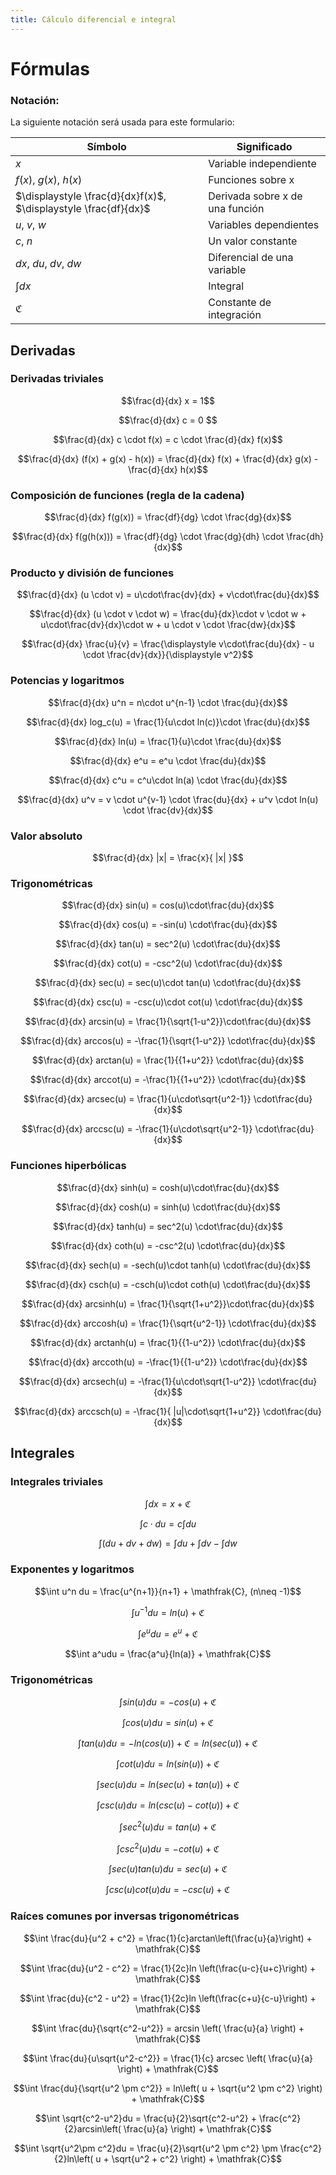 ```yaml
---
title: Cálculo diferencial e integral
---
```


# Fórmulas

### Notación:

La siguiente notación será usada para este formulario:

| Símbolo | Significado |
| --- | --- |
| $x$ | Variable independiente |
| $f(x)$, $g(x)$, $h(x)$ | Funciones sobre x |
| $\displaystyle \frac{d}{dx}f(x)$, $\displaystyle \frac{df}{dx}$ | Derivada sobre x de una función |
| $u$, $v$, $w$ | Variables dependientes |
| $c$, $n$ | Un valor constante |
| $dx$, $du$, $dv$, $dw$ | Diferencial de una variable |
| $\displaystyle \int dx$ | Integral |
| $\mathfrak{C}$ | Constante de integración |

## Derivadas

### Derivadas triviales

$$\frac{d}{dx} x = 1$$

$$\frac{d}{dx} c = 0 $$

$$\frac{d}{dx} c \cdot f(x) = c \cdot \frac{d}{dx} f(x)$$

$$\frac{d}{dx} (f(x) + g(x) - h(x)) = \frac{d}{dx} f(x) + \frac{d}{dx} g(x) - \frac{d}{dx} h(x)$$

### Composición de funciones (regla de la cadena)

$$\frac{d}{dx} f(g(x)) = \frac{df}{dg} \cdot \frac{dg}{dx}$$

$$\frac{d}{dx} f(g(h(x))) = \frac{df}{dg} \cdot \frac{dg}{dh} \cdot \frac{dh}{dx}$$

### Producto y división de funciones

$$\frac{d}{dx} (u \cdot v) = u\cdot\frac{dv}{dx} + v\cdot\frac{du}{dx}$$

$$\frac{d}{dx} (u \cdot v \cdot w) = \frac{du}{dx}\cdot v \cdot w +  u\cdot\frac{dv}{dx}\cdot w + u \cdot v \cdot \frac{dw}{dx}$$

$$\frac{d}{dx} \frac{u}{v} = \frac{\displaystyle v\cdot\frac{du}{dx} - u \cdot \frac{dv}{dx}}{\displaystyle v^2}$$

### Potencias y logaritmos

$$\frac{d}{dx} u^n = n\cdot u^{n-1} \cdot \frac{du}{dx}$$

$$\frac{d}{dx} log_c(u) = \frac{1}{u\cdot ln(c)}\cdot \frac{du}{dx}$$

$$\frac{d}{dx} ln(u) = \frac{1}{u}\cdot \frac{du}{dx}$$

$$\frac{d}{dx} e^u = e^u \cdot \frac{du}{dx}$$

$$\frac{d}{dx} c^u = c^u\cdot ln(a) \cdot \frac{du}{dx}$$

$$\frac{d}{dx} u^v = v \cdot u^{v-1} \cdot \frac{du}{dx} + u^v \cdot ln(u) \cdot \frac{dv}{dx}$$

### Valor absoluto

$$\frac{d}{dx} |x| = \frac{x}{ |x| }$$

### Trigonométricas

$$\frac{d}{dx} sin(u) = cos(u)\cdot\frac{du}{dx}$$

$$\frac{d}{dx} cos(u) = -sin(u) \cdot\frac{du}{dx}$$

$$\frac{d}{dx} tan(u) = sec^2(u) \cdot\frac{du}{dx}$$

$$\frac{d}{dx} cot(u) = -csc^2(u) \cdot\frac{du}{dx}$$

$$\frac{d}{dx} sec(u) = sec(u)\cdot tan(u) \cdot\frac{du}{dx}$$

$$\frac{d}{dx} csc(u) = -csc(u)\cdot cot(u) \cdot\frac{du}{dx}$$

$$\frac{d}{dx} arcsin(u) = \frac{1}{\sqrt{1-u^2}}\cdot\frac{du}{dx}$$

$$\frac{d}{dx} arccos(u) = -\frac{1}{\sqrt{1-u^2}} \cdot\frac{du}{dx}$$

$$\frac{d}{dx} arctan(u) = \frac{1}{{1+u^2}} \cdot\frac{du}{dx}$$

$$\frac{d}{dx} arccot(u) = -\frac{1}{{1+u^2}}  \cdot\frac{du}{dx}$$

$$\frac{d}{dx} arcsec(u) = \frac{1}{u\cdot\sqrt{u^2-1}} \cdot\frac{du}{dx}$$

$$\frac{d}{dx} arccsc(u) = -\frac{1}{u\cdot\sqrt{u^2-1}} \cdot\frac{du}{dx}$$

### Funciones hiperbólicas

$$\frac{d}{dx} sinh(u) = cosh(u)\cdot\frac{du}{dx}$$

$$\frac{d}{dx} cosh(u) = sinh(u) \cdot\frac{du}{dx}$$

$$\frac{d}{dx} tanh(u) = sec^2(u) \cdot\frac{du}{dx}$$

$$\frac{d}{dx} coth(u) = -csc^2(u) \cdot\frac{du}{dx}$$

$$\frac{d}{dx} sech(u) = -sech(u)\cdot tanh(u) \cdot\frac{du}{dx}$$

$$\frac{d}{dx} csch(u) = -csch(u)\cdot coth(u) \cdot\frac{du}{dx}$$

$$\frac{d}{dx} arcsinh(u) = \frac{1}{\sqrt{1+u^2}}\cdot\frac{du}{dx}$$

$$\frac{d}{dx} arccosh(u) = \frac{1}{\sqrt{u^2-1}} \cdot\frac{du}{dx}$$

$$\frac{d}{dx} arctanh(u) = \frac{1}{{1-u^2}} \cdot\frac{du}{dx}$$

$$\frac{d}{dx} arccoth(u) = -\frac{1}{{1-u^2}}  \cdot\frac{du}{dx}$$

$$\frac{d}{dx} arcsech(u) = -\frac{1}{u\cdot\sqrt{1-u^2}} \cdot\frac{du}{dx}$$

$$\frac{d}{dx} arccsch(u) = -\frac{1}{ |u|\cdot\sqrt{1+u^2}} \cdot\frac{du}{dx}$$

## Integrales

### Integrales triviales

$$\int dx = x + \mathfrak{C}$$

$$\int c\cdot du = c \int du$$

$$\int(du + dv + dw) = \int du + \int dv - \int dw$$

### Exponentes y logaritmos

$$\int u^n du = \frac{u^{n+1}}{n+1} + \mathfrak{C}, (n\neq -1)$$

$$\int u^{-1}du = ln(u) + \mathfrak{C}$$

$$\int e^udu = e^u + \mathfrak{C}$$

$$\int a^udu = \frac{a^u}{ln(a)} + \mathfrak{C}$$

### Trigonométricas

$$\int sin(u)du = -cos(u) + \mathfrak{C}$$

$$\int cos(u)du = sin(u) + \mathfrak{C}$$

$$\int tan(u)du = -ln(cos(u)) + \mathfrak{C} = ln(sec(u)) + \mathfrak{C}$$

$$\int cot(u)du = ln(sin(u)) + \mathfrak{C}$$

$$\int sec(u)du = ln(sec(u) + tan(u)) + \mathfrak{C}$$

$$\int csc(u)du = ln(csc(u) - cot(u)) + \mathfrak{C}$$

$$\int sec^2(u)du = tan(u) + \mathfrak{C}$$

$$\int csc^2(u)du = -cot(u) + \mathfrak{C}$$

$$\int sec(u)tan(u)du = sec(u) + \mathfrak{C}$$

$$\int csc(u)cot(u)du = -csc(u) + \mathfrak{C}$$

### Raíces comunes por inversas trigonométricas

$$\int \frac{du}{u^2 + c^2} = \frac{1}{c}arctan\left(\frac{u}{a}\right) + \mathfrak{C}$$

$$\int \frac{du}{u^2 - c^2} = \frac{1}{2c}ln \left(\frac{u-c}{u+c}\right) + \mathfrak{C}$$

$$\int \frac{du}{c^2 - u^2} = \frac{1}{2c}ln \left(\frac{c+u}{c-u}\right) + \mathfrak{C}$$

$$\int \frac{du}{\sqrt{c^2-u^2}} = arcsin \left( \frac{u}{a} \right) + \mathfrak{C}$$

$$\int \frac{du}{u\sqrt{u^2-c^2}} = \frac{1}{c} arcsec \left( \frac{u}{a} \right) + \mathfrak{C}$$

$$\int \frac{du}{\sqrt{u^2 \pm c^2}} = ln\left( u + \sqrt{u^2 \pm c^2} \right) + \mathfrak{C}$$

$$\int \sqrt{c^2-u^2}du = \frac{u}{2}\sqrt{c^2-u^2} + \frac{c^2}{2}arcsin\left( \frac{u}{a} \right) + \mathfrak{C}$$

$$\int \sqrt{u^2\pm c^2}du = \frac{u}{2}\sqrt{u^2 \pm c^2} \pm \frac{c^2}{2}ln\left( u + \sqrt{u^2 + c^2} \right) + \mathfrak{C}$$
